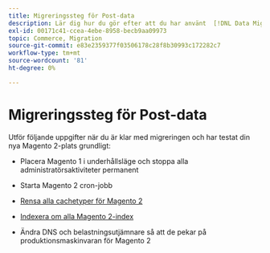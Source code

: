 ```yaml
---
title: Migreringssteg för Post-data
description: Lär dig hur du gör efter att du har använt  [!DNL Data Migration Tool]  för att migrera data från Magento 1 till Magento 2.
exl-id: 00171c41-ccea-4ebe-8958-becb9aa09973
topic: Commerce, Migration
source-git-commit: e83e2359377f03506178c28f8b30993c172282c7
workflow-type: tm+mt
source-wordcount: '81'
ht-degree: 0%

---
```


# Migreringssteg för Post-data

Utför följande uppgifter när du är klar med migreringen och har testat din nya Magento 2-plats grundligt:

* Placera Magento 1 i underhållsläge och stoppa alla administratörsaktiviteter permanent

* Starta Magento 2 cron-jobb

* [Rensa alla cachetyper för Magento 2](../../../configuration/cli/manage-cache.md#clean-and-flush-cache-types)

* [Indexera om alla Magento 2-index](../../../configuration/cli/manage-indexers.md#reindex)

* Ändra DNS och belastningsutjämnare så att de pekar på produktionsmaskinvaran för Magento 2
